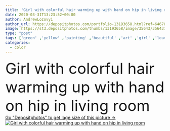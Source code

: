 ```yaml
---
title: 'Girl with colorful hair warming up with hand on hip in living room'
date: 2020-03-31T13:23:52+00:00
author: AndrewLozovyi
author_url: https://depositphotos.com/portfolio-13193658.html?ref=64678756
image: https://st3.depositphotos.com/thumbs/13193658/image/35643/356431130/api_thumb_450.jpg?forcejpeg=true
type: "post"
tags: ['green' ,'yellow' ,'painting' ,'beautiful' ,'art' ,'girl' ,'leaves' ,'caucasian' ,'plants' ,'energy' ,'flora' ,'wellbeing' ,'european' ,'picture' ,'pose' ,'painted' ,'home' ,'woman' ,'lifestyle' ,'balance' ,'indoors' ,'tranquility' ,'harmony' ,'attractive' ,'spirituality' ,'wellness' ,'sofa' ,'daylight' ,'gesture' ,'yoga' ,'Stretching' ,'daytime' ,'practice' ,'practicing' ,'hipster' ,'flowerpots' ,'copy space' ,'one person' ,'young adult' ,'Living Room' ,'Warming Up' ,'floor lamp' ,'warm up' ,'Mental Health' ,'Hand on hip' ,'blue hair' ,'outstretched hand' ,'colorful hair' ,'generation z' ,'Gen Z' ]
categories: 
  - color
---
```

<div aling="center">
            <font size="60"> Girl with colorful hair warming up with hand on hip in living room</font>   
</div>
<div>
    <a href='https://st3.depositphotos.com/thumbs/13193658/image/35643/356431130/api_thumb_450.jpg?forcejpeg=true?ref=64678756' target=_blank > Go "Depositphotos" to get lage size of this picture ->
        <img href='https://st3.depositphotos.com/thumbs/13193658/image/35643/356431130/api_thumb_450.jpg?forcejpeg=true?ref=64678756' src='https://st3.depositphotos.com/13193658/35643/i/950/depositphotos_356431130-stock-photo-girl-colorful-hair-warming-hand.jpg?forcejpeg=true' alt='Girl with colorful hair warming up with hand on hip in living room' >
    </a>
</div>
